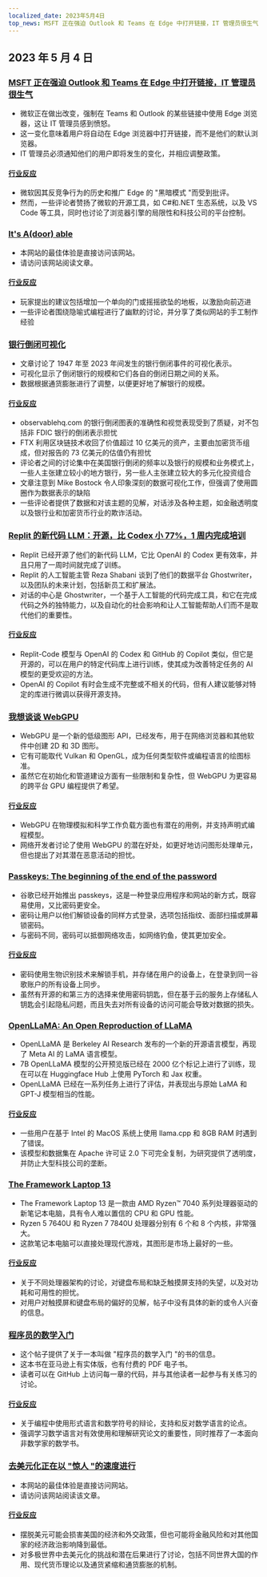 ```yaml
---
localized_date: 2023年5月4日
top_news: MSFT 正在强迫 Outlook 和 Teams 在 Edge 中打开链接，IT 管理员很生气
---
```


## 2023 年 5 月 4 日

### [MSFT 正在强迫 Outlook 和 Teams 在 Edge 中打开链接，IT 管理员很生气](https://www.theverge.com/2023/5/3/23709297/microsoft-edge-force-outlook-teams-web-links-open)

- 微软正在做出改变，强制在 Teams 和 Outlook 的某些链接中使用 Edge 浏览器，这让 IT 管理员感到愤怒。
- 这一变化意味着用户将自动在 Edge 浏览器中打开链接，而不是他们的默认浏览器。
- IT 管理员必须通知他们的用户即将发生的变化，并相应调整政策。

#### [行业反应](http://news.ycombinator.com/item?id=35800158)

- 微软因其反竞争行为的历史和推广 Edge 的 "黑暗模式 "而受到批评。
- 然而，一些评论者赞扬了微软的开源工具，如 C#和.NET 生态系统，以及 VS Code 等工具，同时也讨论了浏览器引擎的局限性和科技公司的平台控制。

### [It's A(door) able](https://ncase.me/door/)

- 本网站的最佳体验是直接访问该网站。
- 请访问该网站阅读文章。

#### [行业反应](http://news.ycombinator.com/item?id=35800492)

- 玩家提出的建议包括增加一个单向的门或摇摇欲坠的地板，以激励向前迈进
- 一些评论者围绕隐喻式编程进行了幽默的讨论，并分享了类似网站的手工制作经验

### [银行倒闭可视化](https://observablehq.com/@mbostock/bank-failures)

- 文章讨论了 1947 年至 2023 年间发生的银行倒闭事件的可视化表示。
- 可视化显示了倒闭银行的规模和它们各自的倒闭日期之间的关系。
- 数据根据通货膨胀进行了调整，以便更好地了解银行的规模。

#### [行业反应](http://news.ycombinator.com/item?id=35795975)

- observablehq.com 的银行倒闭图表的准确性和视觉表现受到了质疑，对不包括非 FDIC 银行的倒闭表示担忧
- FTX 利用区块链技术收回了价值超过 10 亿美元的资产，主要由加密货币组成，但对报告的 73 亿美元的估值仍有担忧
- 评论者之间的讨论集中在美国银行倒闭的频率以及银行的规模和业务模式上，一些人主张建立较小的地方银行，另一些人主张建立较大的多元化投资组合
- 文章注意到 Mike Bostock 令人印象深刻的数据可视化工作，但强调了使用圆圈作为数据表示的缺陷
- 一些评论者提供了数据和对该主题的见解，对话涉及各种主题，如金融透明度以及银行业和加密货币行业的欺诈活动。

### [Replit 的新代码 LLM：开源，比 Codex 小 77%，1 周内完成培训](https://www.latent.space/p/reza-shabani#details)

- Replit 已经开源了他们的新代码 LLM，它比 OpenAI 的 Codex 更有效率，并且只用了一周时间就完成了训练。
- Replit 的人工智能主管 Reza Shabani 谈到了他们的数据平台 Ghostwriter，以及团队的未来计划，包括新员工和扩展法。
- 对话的中心是 Ghostwriter，一个基于人工智能的代码完成工具，和它在完成代码之外的独特能力，以及自动化的社会影响和让人工智能帮助人们而不是取代他们的重要性。

#### [行业反应](http://news.ycombinator.com/item?id=35803435)

- Replit-Code 模型与 OpenAI 的 Codex 和 GitHub 的 Copilot 类似，但它是开源的，可以在用户的特定代码库上进行训练，使其成为改善特定任务的 AI 模型的更受欢迎的方法。
- OpenAI 的 Copilot 有时会生成不完整或不相关的代码，但有人建议能够对特定的库进行微调以获得开源支持。

### [我想谈谈 WebGPU](https://cohost.org/mcc/post/1406157-i-want-to-talk-about-webgpu)

- WebGPU 是一个新的低级图形 API，已经发布，用于在网络浏览器和其他软件中创建 2D 和 3D 图形。
- 它有可能取代 Vulkan 和 OpenGL，成为任何类型软件或编程语言的绘图标准。
- 虽然它在初始化和管道建设方面有一些限制和复杂性，但 WebGPU 为更容易的跨平台 GPU 编程提供了希望。

#### [行业反应](http://news.ycombinator.com/item?id=35800988)

- WebGPU 在物理模拟和科学工作负载方面也有潜在的用例，并支持声明式编程模型。
- 网络开发者讨论了使用 WebGPU 的潜在好处，如更好地访问图形处理单元，但也提出了对其潜在恶意活动的担忧。

### [Passkeys: The beginning of the end of the password](https://blog.google/technology/safety-security/the-beginning-of-the-end-of-the-password/)

- 谷歌已经开始推出 passkeys，这是一种登录应用程序和网站的新方式，既容易使用，又比密码更安全。
- 密码让用户以他们解锁设备的同样方式登录，选项包括指纹、面部扫描或屏幕锁密码。
- 与密码不同，密码可以抵御网络攻击，如网络钓鱼，使其更加安全。

#### [行业反应](http://news.ycombinator.com/item?id=35801392)

- 密码使用生物识别技术来解锁手机，并存储在用户的设备上，在登录到同一谷歌账户的所有设备上同步。
- 虽然有开源的和第三方的选择来使用密码钥匙，但在基于云的服务上存储私人钥匙会引起隐私问题，而且失去对所有设备的访问可能会导致对数据的损失。

### [OpenLLaMA: An Open Reproduction of LLaMA](https://github.com/openlm-research/open_llama)

- OpenLLaMA 是 Berkeley AI Research 发布的一个新的开源语言模型，再现了 Meta AI 的 LaMA 语言模型。
- 7B OpenLLaMA 模型的公开预览版已经在 2000 亿个标记上进行了训练，现在可以在 Huggingface Hub 上使用 PyTorch 和 Jax 权重。
- OpenLLaMA 已经在一系列任务上进行了评估，并表现出与原始 LaMA 和 GPT-J 模型相当的性能。

#### [行业反应](http://news.ycombinator.com/item?id=35798888)

- 一些用户在基于 Intel 的 MacOS 系统上使用 llama.cpp 和 8GB RAM 时遇到了错误。
- 该模型和数据集在 Apache 许可证 2.0 下可完全复制，为研究提供了透明度，并防止大型科技公司的垄断。

### [The Framework Laptop 13](https://frame.work/blog/announcing-the-framework-laptop-13-powered-by-amd-ryzen)

- The Framework Laptop 13 是一款由 AMD Ryzen™ 7040 系列处理器驱动的新笔记本电脑，具有令人难以置信的 CPU 和 GPU 性能。
- Ryzen 5 7640U 和 Ryzen 7 7840U 处理器分别有 6 个和 8 个内核，非常强大。
- 这款笔记本电脑可以直接处理现代游戏，其图形是市场上最好的一些。

#### [行业反应](http://news.ycombinator.com/item?id=35802210)

- 关于不同处理器架构的讨论，对键盘布局和缺乏触摸屏支持的失望，以及对功耗和可用性的担忧。
- 对用户对触摸屏和键盘布局的偏好的见解，帖子中没有具体的新的或令人兴奋的信息。

### [程序员的数学入门](https://pimbook.org)

- 这个帖子提供了关于一本叫做 "程序员的数学入门 "的书的信息。
- 这本书在亚马逊上有实体版，也有付费的 PDF 电子书。
- 读者可以在 GitHub 上访问每一章的代码，并与其他读者一起参与有关练习的讨论。

#### [行业反应](http://news.ycombinator.com/item?id=35800136)

- 关于编程中使用形式语言和数学符号的辩论，支持和反对数学语言的论点。
- 强调学习数学语言对有效使用和理解研究论文的重要性，同时推荐了一本面向非数学家的数学书。

### [去美元化正在以 "惊人 "的速度进行](https://www.bloomberg.com/news/articles/2023-04-18/de-dollarization-is-happening-at-a-stunning-pace-jen-says)

- 本网站的最佳体验是直接访问网站。
- 请访问该网站阅读该文章。

#### [行业反应](http://news.ycombinator.com/item?id=35796915)

- 摆脱美元可能会损害美国的经济和外交政策，但也可能将金融风险和对其他国家的经济政治影响降到最低。
- 对多极世界中去美元化的挑战和潜在后果进行了讨论，包括不同世界大国的作用、现代货币理论以及通货紧缩和通货膨胀的机制。

</Steps>
